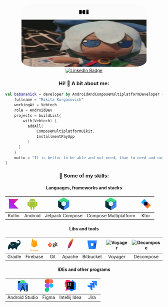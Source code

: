 <div align="center">
  
  <img src="HI.gif" alt="HELLO" style="border-radius:10%;height:200px;width:400px;">
  <div id="badges">
    <a href="https://www.linkedin.com/in/nikita-kurganovich-42a974292/">
      <img src="https://img.shields.io/badge/My_LinkedIn_<3-blue?style=for-the-badge&logo=linkedin&logoColor=white" alt="LinkedIn Badge" />
    </a>
  </div>
  
### Hi! 👋 A bit about me:

</div>

``` kotlin
val babananick = developer by AndroidAndComposeMultiplatformDeveloper {
    fullname = "Mikita Kurganovich"
    workingAt = Vebtech
    role = AndroidDev
    projects = buildList{
        with(Vebtech) {
          addAll(
              ComposeMultiplatformUIkit,
              InstallmentPayApp
          )
      }
    }
    motto = "It is better to be able and not need, than to need and not be able"
}
```

<div align="center">
  
### :muscle: Some of my skills:
#### Languages, frameworks and stacks

|<img src="https://github.com/devicons/devicon/blob/master/icons/kotlin/kotlin-original.svg" title="Kotlin" alt="Kotlin" width="40" height="40"/>|<img src="https://github.com/devicons/devicon/blob/master/icons/android/android-original.svg" title="Android" alt="Android" width="40" height="40"/>|<img src="https://github.com/devicons/devicon/blob/master/icons/jetpackcompose/jetpackcompose-original.svg" title="Jetpack Compose" alt="Jetpack Compose" width="40" height="40"/>|<img src="https://github.com/devicons/devicon/blob/master/icons/jetpackcompose/jetpackcompose-original.svg" title="Compose Multiplatform" alt="Compose Multiplatform" width="40" height="40"/>| <img src="https://github.com/devicons/devicon/blob/master/icons/ktor/ktor-original.svg" title="Ktor" alt="Ktor" width="40" height="40"/>|
| :---:| :---: |:---:          |:---:|:-:|
|Kotlin|Android|Jetpack Compose|Compose Multiplatform|Ktor|

#### Libs and tools
|<img src="https://github.com/devicons/devicon/blob/master/icons/gradle/gradle-original.svg" title="Gradle" alt="Gradle" width="40" height="40"/>|<img src="https://github.com/devicons/devicon/blob/master/icons/firebase/firebase-plain-wordmark.svg" title="Firebase" alt="Firebase" width="40" height="40"/>|<img src="https://github.com/devicons/devicon/blob/master/icons/git/git-original-wordmark.svg" title="Git" alt="Git" width="40" height="40"/>|<img src="https://github.com/devicons/devicon/blob/master/icons/apache/apache-original.svg" title="Apache" alt="Apache" width="40" height="40"/>|<img src="https://github.com/devicons/devicon/blob/master/icons/bitbucket/bitbucket-original.svg" title="Bitbucket" alt="Bitbucket" width="40" height="40"/>|<img src="https://user-images.githubusercontent.com/2512298/127723355-f56b3040-47cb-44fd-8504-a1868721c1a3.png" title="Voyager" alt="Voyager" width="40" height="40"/>|<img src="https://arkivanov.github.io/Decompose/media/logo/circle-2.png" title="Decompose" alt="Decompose" width="40" height="40"/>|
|:--:|:--:|:--:|:--:|:--:|:--:|:--:|
|Gradle|Firebase|Git|Apache|Bitbucket|Voyager|Decompose|

#### IDEs and other programs
|<img src="https://github.com/devicons/devicon/blob/master/icons/androidstudio/androidstudio-original.svg" title="Android Studio" alt="Android Studio" width="40" height="40"/>|<img src="https://github.com/devicons/devicon/blob/master/icons/figma/figma-original.svg" alt="Figma" width="40" height="40"/>|<img src="https://github.com/devicons/devicon/blob/master/icons/intellij/intellij-original.svg" title="Intellij Idea" alt="Intellij Idea" width="40" height="40"/>| <img src="https://github.com/devicons/devicon/blob/master/icons/jira/jira-original.svg" title="Jira" alt="Jira" width="40" height="40"/>|
|:--:|:--:|:--:|:--:|
|Android Studio|Figma|Intellij Idea|Jira|
</div>
